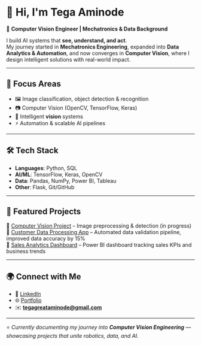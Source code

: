 # 👋 Hi, I'm Tega Aminode  

🚀 **Computer Vision Engineer | Mechatronics & Data Background**  

I build AI systems that **see, understand, and act**.  
My journey started in **Mechatronics Engineering**, expanded into **Data Analytics & Automation**, and now converges in **Computer Vision**, where I design intelligent solutions with real-world impact.  

---

## 🧠 Focus Areas
- 🖼️ Image classification, object detection & recognition  
- 📷 Computer Vision (OpenCV, TensorFlow, Keras)  
- 🤖 Intelligent **vision** systems
- ⚡ Automation & scalable AI pipelines  

---

## 🛠️ Tech Stack
- **Languages**: Python, SQL  
- **AI/ML**: TensorFlow, Keras, OpenCV 
- **Data**: Pandas, NumPy, Power BI, Tableau  
- **Other**: Flask, Git/GitHub  

---

## 📌 Featured Projects
🔹 [Computer Vision Project](#) – Image preprocessing & detection (in progress)  
🔹 [Customer Data Processing App](https://github.com/TegaAminode/data-processing-app) – Automated data validation pipeline, improved data accuracy by 15%  
🔹 [Sales Analytics Dashboard](#) – Power BI dashboard tracking sales KPIs and business trends  

---

## 🌍 Connect with Me
- 🔗 [LinkedIn](https://linkedin.com/in/oghenetega-great-aminode)  
- 🌐 [Portfolio](#)  
- ✉️ **tegagreataminode@gmail.com**  

---

⭐️ *Currently documenting my journey into **Computer Vision Engineering** — showcasing projects that unite robotics, data, and AI.*  
<!--
**TegaAminode/TegaAminode** is a ✨ _special_ ✨ repository because its `README.md` (this file) appears on your GitHub profile.
-->
